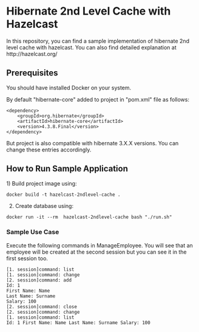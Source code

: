 <h1>Hibernate 2nd Level Cache with Hazelcast</h1>
In this repository, you can find a sample implementation of hibernate 2nd level cache with hazelcast. You can also find detailed explanation at http://hazelcast.org/ 

<h2>Prerequisites</h2>
You should have installed Docker on your system.

By default "hibernate-core" added to project in "pom.xml" file as follows:
```
<dependency>
    <groupId>org.hibernate</groupId>
    <artifactId>hibernate-core</artifactId>
    <version>4.3.8.Final</version>
</dependency>
```
But project is also compatible with hibernate 3.X.X versions. You can change these entries accordingly.

<h2>How to Run Sample Application</h2>
1) Build project image using:

```
docker build -t hazelcast-2ndlevel-cache .
```
2) Create database using:
```
docker run -it --rm  hazelcast-2ndlevel-cache bash "./run.sh"
```
<h3>Sample Use Case</h3>
Execute the following commands in ManageEmployee. You will see that an employee will be created at the second session but you can see it in the first session too.

```
[1. session]command: list
[1. session]command: change
[2. session]command: add
Id: 1
First Name: Name
Last Name: Surname
Salary: 100
[2. session]command: close
[2. session]command: change
[1. session]command: list
Id: 1 First Name: Name Last Name: Surname Salary: 100
```

